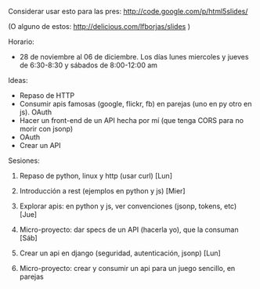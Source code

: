 Considerar usar esto para las pres: http://code.google.com/p/html5slides/

(O alguno de estos: http://delicious.com/lfborjas/slides )

Horario:

* 28 de noviembre al 06 de diciembre. Los días lunes miercoles y jueves de 6:30-8:30 y sábados de 8:00-12:00 am

Ideas:

* Repaso de HTTP
* Consumir apis famosas (google, flickr, fb) en parejas (uno en py otro en js). OAuth
* Hacer un front-end de un API hecha por mí (que tenga CORS para no morir con jsonp)
* OAuth
* Crear un API

Sesiones:

1. Repaso de python, linux y http (usar curl) [Lun]
2. Introducción a rest (ejemplos en python y js) [Mier]
3. Explorar apis: en python y js, ver convenciones (jsonp, tokens, etc) [Jue]
4. Micro-proyecto: dar specs de un API (hacerla yo), que la consuman [Sáb]

5. Crear un api en django (seguridad, autenticación, jsonp) [Lun]
6. Micro-proyecto: crear y consumir un api para un juego sencillo, en parejas

